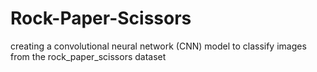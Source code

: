# Rock-Paper-Scissors
creating a convolutional neural network (CNN) model to classify images from the rock_paper_scissors dataset
